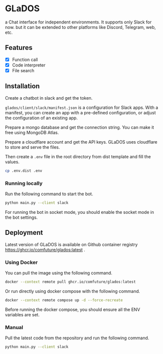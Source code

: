 # GLaDOS

a Chat interface for independent environments. It supports only Slack for now.
but it can be extended to other platforms like Discord, Telegram, web, etc.

## Features

- [x] Function call
- [x] Code interpreter
- [x] File search

## Installation

Create a chatbot in slack and get the token.

`glados/client/slack/manifest.json` is a configuration for Slack apps. With a
manifest, you can create an app with a pre-defined configuration, or adjust the
configuration of an existing app.

Prepare a mongo database and get the connection string. You can make it free
using MongoDB Atlas.

Prepare a cloudflare account and get the API keys. GLaDOS uses cloudflare to
store and serve the files.

Then create a `.env` file in the root directory from dist template and fill the
values.

```sh
cp .env.dist .env
```

### Running locally

Run the following command to start the bot.

```sh
python main.py --client slack
```

For running the bot in socket mode, you should enable the socket mode in the bot
settings.

## Deployment

Latest version of GLaDOS is available on Github container registry
https://ghcr.io/comfuture/glados:latest .

### Using Docker

You can pull the image using the following command.

```sh
docker --context remote pull ghcr.io/comfuture/glados:latest
```

Or run directly using docker compose with the following command.

```sh
docker --context remote compose up -d --force-recreate
```

Before running the docker compose, you should ensure all the ENV variables are
set.

### Manual

Pull the latest code from the repository and run the following command.

```sh
python main.py --client slack
```
